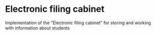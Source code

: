 # Electronic filing cabinet
 Implementation of the "Electronic filing cabinet" for storing and working with information about students

